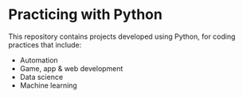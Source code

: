 # Practicing with Python

This repository contains projects developed using Python, for coding practices that include:
 - Automation
 - Game, app & web development
 - Data science
 - Machine learning
